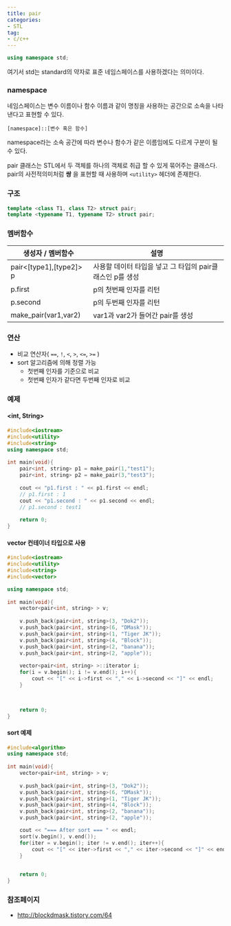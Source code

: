 ```yaml
---
title: pair
categories:
- STL
tag:
- c/c++
---
```


```cpp
using namespace std;
```
여기서 std는 standard의 약자로 표준 네임스페이스를 사용하겠다는 의미이다.

### namespace


네임스페이스는 변수 이름이나 함수 이름과 같이 명칭을 사용하는 공간으로 소속을 나타낸다고 표현할 수 있다.
```
[namespace]::[변수 혹은 함수]
```
namespace라는 소속 공간에 따라 변수나 함수가 같은 이름임에도 다르게 구분이 될 수 있다.


pair 클래스는 STL에서 두 객체를 하나의 객체로 취급 할 수 있게 묶어주는 클래스다. pair의 사전적의미처럼 **쌍** 을 표현할 때 사용하며 `<utility>`  헤더에 존재한다.

### 구조

```cpp
template <class T1, class T2> struct pair;
template <typename T1, typename T2> struct pair;
```

### 멤버함수

| 생성자 / 멤버함수       | 설명                                                      |
| ----------------------- | --------------------------------------------------------- |
| pair<[type1],[type2]> p | 사용할 데이터 타입을 넣고 그 타입의 pair클래스인 p를 생성 |
| p.first                 | p의 첫번째 인자를 리턴                                    |
| p.second                | p의 두번째 인자를 리턴                                    |
| make_pair(var1,var2)    | var1과 var2가 들어간 pair를 생성                          |

### 연산

- 비교 연산자( `==`, `!`, `<`, `>`, `<=`, `>=` )
- sort 알고리즘에 의해 정렬 가능
  - 첫번째 인자를 기준으로 비교
  - 첫번째 인자가 같다면 두번째 인자로 비교



### 예제

#### <int, String>

```cpp
#include<iostream>
#include<utility>
#include<string>
using namespace std;
 
int main(void){
    pair<int, string> p1 = make_pair(1,"test1");    
    pair<int, string> p2 = make_pair(3,"test3");        
 
    cout << "p1.first : " << p1.first << endl;
    // p1.first : 1
    cout << "p1.second : " << p1.second << endl;
    // p1.second : test1
    
    return 0;    
}
```

#### vector 컨테이너 타입으로 사용

```cpp
#include<iostream>
#include<utility>
#include<string>
#include<vector>

using namespace std;
 
int main(void){
    vector<pair<int, string> > v;
    
    v.push_back(pair<int, string>(3, "Dok2"));    
    v.push_back(pair<int, string>(6, "DMask"));    
    v.push_back(pair<int, string>(1, "Tiger JK"));    
    v.push_back(pair<int, string>(4, "Block"));    
    v.push_back(pair<int, string>(2, "banana"));    
    v.push_back(pair<int, string>(2, "apple"));    
    
    vector<pair<int, string> >::iterator i;
    for(i = v.begin(); i != v.end(); i++){
        cout << "[" << i->first << "," << i->second << "]" << endl;
    }


    
    return 0;    
}
```

#### sort 예제

```cpp
#include<algorithm>
using namespace std;
 
int main(void){
    vector<pair<int, string> > v;
    
    v.push_back(pair<int, string>(3, "Dok2"));    
    v.push_back(pair<int, string>(6, "DMask"));    
    v.push_back(pair<int, string>(1, "Tiger JK"));    
    v.push_back(pair<int, string>(4, "Block"));    
    v.push_back(pair<int, string>(2, "banana"));    
    v.push_back(pair<int, string>(2, "apple"));    

    cout << "=== After sort === " << endl;
    sort(v.begin(), v.end());
    for(iter = v.begin(); iter != v.end(); iter++){
        cout << "[" << iter->first << "," << iter->second << "]" << endl;
    }

    
    return 0;    
}
```



### 참조페이지

-  http://blockdmask.tistory.com/64